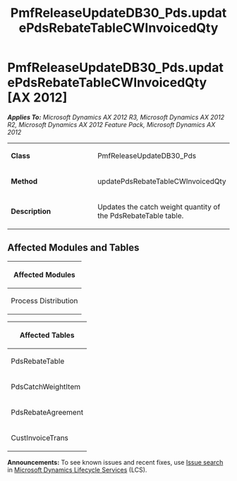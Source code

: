 ﻿---
title: PmfReleaseUpdateDB30_Pds.updatePdsRebateTableCWInvoicedQty
TOCTitle: PmfReleaseUpdateDB30_Pds.updatePdsRebateTableCWInvoicedQty
ms:assetid: 01b7c385-b0e8-538d-8e35-3241f492443c
ms:mtpsurl: https://msdn.microsoft.com/en-us/library/JJ684633(v=AX.60)
ms:contentKeyID: 49706331
ms.date: 05/18/2015
mtps_version: v=AX.60
---

# PmfReleaseUpdateDB30\_Pds.updatePdsRebateTableCWInvoicedQty [AX 2012]


_**Applies To:** Microsoft Dynamics AX 2012 R3, Microsoft Dynamics AX 2012 R2, Microsoft Dynamics AX 2012 Feature Pack, Microsoft Dynamics AX 2012_

<table>
<colgroup>
<col style="width: 50%" />
<col style="width: 50%" />
</colgroup>
<tbody>
<tr class="odd">
<td><p><strong>Class</strong></p></td>
<td><p>PmfReleaseUpdateDB30_Pds</p></td>
</tr>
<tr class="even">
<td><p><strong>Method</strong></p></td>
<td><p>updatePdsRebateTableCWInvoicedQty</p></td>
</tr>
<tr class="odd">
<td><p><strong>Description</strong></p></td>
<td><p>Updates the catch weight quantity of the PdsRebateTable table.</p></td>
</tr>
</tbody>
</table>


## Affected Modules and Tables

<table>
<colgroup>
<col style="width: 100%" />
</colgroup>
<thead>
<tr class="header">
<th><p>Affected Modules</p></th>
</tr>
</thead>
<tbody>
<tr class="odd">
<td><p>Process Distribution</p></td>
</tr>
</tbody>
</table>


<table>
<colgroup>
<col style="width: 100%" />
</colgroup>
<thead>
<tr class="header">
<th><p>Affected Tables</p></th>
</tr>
</thead>
<tbody>
<tr class="odd">
<td><p>PdsRebateTable</p></td>
</tr>
<tr class="even">
<td><p>PdsCatchWeightItem</p></td>
</tr>
<tr class="odd">
<td><p>PdsRebateAgreement</p></td>
</tr>
<tr class="even">
<td><p>CustInvoiceTrans</p></td>
</tr>
</tbody>
</table>

  
**Announcements:** To see known issues and recent fixes, use [Issue search](http://go.microsoft.com/fwlink/?linkid=389258) in [Microsoft Dynamics Lifecycle Services](http://go.microsoft.com/fwlink/?linkid=306505) (LCS).

